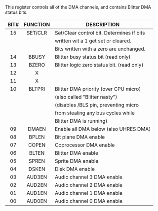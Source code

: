 This register controls all of the DMA channels, and contains
Blitter DMA status bits.


| BIT# | FUNCTION | DESCRIPTION                                |
|:----:|:--------:|--------------------------------------------|
| 15   | SET/CLR  | Set/Clear control bit. Determines if bits  |
|      |          | written wit a 1 get set or cleared.        |
|      |          | Bits written with a zero are unchanged.    |
| 14   | BBUSY    | Blitter busy status bit (read only)        |
| 13   | BZERO    | Blitter logic zero status bit. (read only) |
| 12   | X        |                                            |
| 11   | X        |                                            |
| 10   | BLTPRI   | Blitter DMA priority (over CPU micro)      |
|      |          | (also called "Blitter nasty")              |
|      |          | (disables /BLS pin, preventing micro       |
|      |          | from stealing any bus cycles while         |
|      |          | Blitter DMA is running)                    |
| 09   | DMAEN    | Enable all DMA below (also UHRES DMA)      |
| 08   | BPLEN    | Bit plane DMA enable                       |
| 07   | COPEN    | Coprocessor DMA enable                     |
| 06   | BLTEN    | Blitter DMA enable                         |
| 05   | SPREN    | Sprite DMA enable                          |
| 04   | DSKEN    | Disk DMA enable                            |
| 03   | AUD3EN   | Audio channel 3 DMA enable                 |
| 02   | AUD2EN   | Audio channel 2 DMA enable                 |
| 01   | AUD1EN   | Audio channel 1 DMA enable                 |
| 00   | AUD0EN   | Audio channel 0 DMA enable                 |